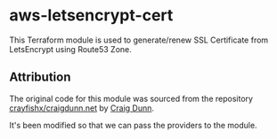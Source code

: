 # aws-letsencrypt-cert

This Terraform module is used to generate/renew SSL Certificate from LetsEncrypt using Route53 Zone.

## Attribution

The original code for this module was sourced from the repository [crayfishx/craigdunn.net](https://github.com/crayfishx/craigdunn.net) by [Craig Dunn](https://github.com/crayfishx). 

It's been modified so that we can pass the providers to the module.
